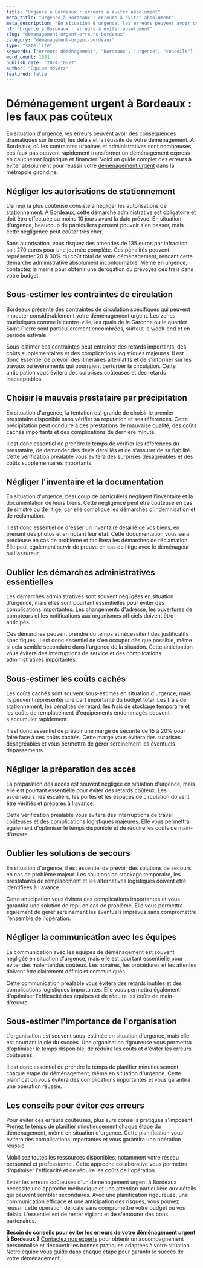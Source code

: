 ```yaml
---
title: "Urgence à Bordeaux : erreurs à éviter absolument"
meta_title: "Urgence à Bordeaux : erreurs à éviter absolument"
meta_description: "En situation d'urgence, les erreurs peuvent avoir des conséquences dramatiques sur le coût, les délais et la réussite de votre déménagement. À Bordeau."
h1: "Urgence à Bordeaux : erreurs à éviter absolument"
slug: "demenagement-urgent-erreurs-bordeaux"
category: "demenagement-urgent-bordeaux"
type: "satellite"
keywords: ["erreurs déménagement", "Bordeaux", "urgence", "conseils"]
word_count: 1081
publish_date: "2024-10-27"
author: "Équipe Moverz"
featured: false
---
```



# Déménagement urgent à Bordeaux : les faux pas coûteux

En situation d'urgence, les erreurs peuvent avoir des conséquences dramatiques sur le coût, les délais et la réussite de votre déménagement. À Bordeaux, où les contraintes urbaines et administratives sont nombreuses, ces faux pas peuvent rapidement transformer un déménagement express en cauchemar logistique et financier. Voici un guide complet des erreurs à éviter absolument pour réussir votre [déménagement urgent](/blog/urgent/guide) dans la métropole girondine.

## Négliger les autorisations de stationnement

L'erreur la plus coûteuse consiste à négliger les autorisations de stationnement. À Bordeaux, cette démarche administrative est obligatoire et doit être effectuée au moins 10 jours avant la date prévue. En situation d'urgence, beaucoup de particuliers pensent pouvoir s'en passer, mais cette négligence peut coûter très cher.

Sans autorisation, vous risquez des amendes de 135 euros par infraction, soit 270 euros pour une journée complète. Ces pénalités peuvent représenter 20 à 30% du coût total de votre déménagement, rendant cette démarche administrative absolument incontournable. Même en urgence, contactez la mairie pour obtenir une dérogation ou prévoyez ces frais dans votre budget.

## Sous-estimer les contraintes de circulation

Bordeaux présente des contraintes de circulation spécifiques qui peuvent impacter considérablement votre déménagement urgent. Les zones touristiques comme le centre-ville, les quais de la Garonne ou le quartier Saint-Pierre sont particulièrement encombrées, surtout le week-end et en période estivale.

Sous-estimer ces contraintes peut entraîner des retards importants, des coûts supplémentaires et des complications logistiques majeures. Il est donc essentiel de prévoir des itinéraires alternatifs et de s'informer sur les travaux ou événements qui pourraient perturber la circulation. Cette anticipation vous évitera des surprises coûteuses et des retards inacceptables.

## Choisir le mauvais prestataire par précipitation

En situation d'urgence, la tentation est grande de choisir le premier prestataire disponible sans vérifier sa réputation et ses références. Cette précipitation peut conduire à des prestations de mauvaise qualité, des coûts cachés importants et des complications de dernière minute.

Il est donc essentiel de prendre le temps de vérifier les références du prestataire, de demander des devis détaillés et de s'assurer de sa fiabilité. Cette vérification préalable vous évitera des surprises désagréables et des coûts supplémentaires importants.

## Négliger l'inventaire et la documentation

En situation d'urgence, beaucoup de particuliers négligent l'inventaire et la documentation de leurs biens. Cette négligence peut être coûteuse en cas de sinistre ou de litige, car elle complique les démarches d'indemnisation et de réclamation.

Il est donc essentiel de dresser un inventaire détaillé de vos biens, en prenant des photos et en notant leur état. Cette documentation vous sera précieuse en cas de problème et facilitera les démarches de réclamation. Elle peut également servir de preuve en cas de litige avec le déménageur ou l'assureur.

## Oublier les démarches administratives essentielles

Les démarches administratives sont souvent négligées en situation d'urgence, mais elles sont pourtant essentielles pour éviter des complications importantes. Les changements d'adresse, les ouvertures de compteurs et les notifications aux organismes officiels doivent être anticipés.

Ces démarches peuvent prendre du temps et nécessitent des justificatifs spécifiques. Il est donc essentiel de s'en occuper dès que possible, même si cela semble secondaire dans l'urgence de la situation. Cette anticipation vous évitera des interruptions de service et des complications administratives importantes.

## Sous-estimer les coûts cachés

Les coûts cachés sont souvent sous-estimés en situation d'urgence, mais ils peuvent représenter une part importante du budget total. Les frais de stationnement, les pénalités de retard, les frais de stockage temporaire et les coûts de remplacement d'équipements endommagés peuvent s'accumuler rapidement.

Il est donc essentiel de prévoir une marge de sécurité de 15 à 20% pour faire face à ces coûts cachés. Cette marge vous évitera des surprises désagréables et vous permettra de gérer sereinement les éventuels dépassements.

## Négliger la préparation des accès

La préparation des accès est souvent négligée en situation d'urgence, mais elle est pourtant essentielle pour éviter des retards coûteux. Les ascenseurs, les escaliers, les portes et les espaces de circulation doivent être vérifiés et préparés à l'avance.

Cette vérification préalable vous évitera des interruptions de travail coûteuses et des complications logistiques majeures. Elle vous permettra également d'optimiser le temps disponible et de réduire les coûts de main-d'œuvre.

## Oublier les solutions de secours

En situation d'urgence, il est essentiel de prévoir des solutions de secours en cas de problème majeur. Les solutions de stockage temporaire, les prestataires de remplacement et les alternatives logistiques doivent être identifiées à l'avance.

Cette anticipation vous évitera des complications importantes et vous garantira une solution de repli en cas de problème. Elle vous permettra également de gérer sereinement les éventuels imprévus sans compromettre l'ensemble de l'opération.

## Négliger la communication avec les équipes

La communication avec les équipes de déménagement est souvent négligée en situation d'urgence, mais elle est pourtant essentielle pour éviter des malentendus coûteux. Les horaires, les procédures et les attentes doivent être clairement définis et communiqués.

Cette communication préalable vous évitera des retards inutiles et des complications logistiques importantes. Elle vous permettra également d'optimiser l'efficacité des équipes et de réduire les coûts de main-d'œuvre.

## Sous-estimer l'importance de l'organisation

L'organisation est souvent sous-estimée en situation d'urgence, mais elle est pourtant la clé du succès. Une organisation rigoureuse vous permettra d'optimiser le temps disponible, de réduire les coûts et d'éviter les erreurs coûteuses.

Il est donc essentiel de prendre le temps de planifier minutieusement chaque étape du déménagement, même en situation d'urgence. Cette planification vous évitera des complications importantes et vous garantira une opération réussie.

## Les conseils pour éviter ces erreurs

Pour éviter ces erreurs coûteuses, plusieurs conseils pratiques s'imposent. Prenez le temps de planifier minutieusement chaque étape du déménagement, même en situation d'urgence. Cette planification vous évitera des complications importantes et vous garantira une opération réussie.

Mobilisez toutes les ressources disponibles, notamment votre réseau personnel et professionnel. Cette approche collaborative vous permettra d'optimiser l'efficacité et de réduire les coûts de l'opération.

Éviter les erreurs coûteuses d'un déménagement urgent à Bordeaux nécessite une approche méthodique et une attention particulière aux détails qui peuvent sembler secondaires. Avec une planification rigoureuse, une communication efficace et une anticipation des risques, vous pouvez réussir cette opération délicate sans compromettre votre budget ou vos délais. L'essentiel est de rester vigilant et de s'entourer des bons partenaires.

**Besoin de conseils pour éviter les erreurs de votre déménagement urgent à Bordeaux ?** [Contactez nos experts](/contact) pour obtenir un accompagnement personnalisé et découvrir les bonnes pratiques adaptées à votre situation. Notre équipe vous guide dans chaque étape pour garantir le succès de votre déménagement.
